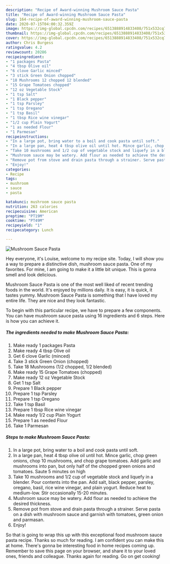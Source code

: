 ```yaml
---
description: "Recipe of Award-winning Mushroom Sauce Pasta"
title: "Recipe of Award-winning Mushroom Sauce Pasta"
slug: 164-recipe-of-award-winning-mushroom-sauce-pasta
date: 2020-07-15T04:00:32.359Z
image: https://img-global.cpcdn.com/recipes/6513888914833408/751x532cq70/mushroom-sauce-pasta-recipe-main-photo.jpg
thumbnail: https://img-global.cpcdn.com/recipes/6513888914833408/751x532cq70/mushroom-sauce-pasta-recipe-main-photo.jpg
cover: https://img-global.cpcdn.com/recipes/6513888914833408/751x532cq70/mushroom-sauce-pasta-recipe-main-photo.jpg
author: Chris Burgess
ratingvalue: 4.2
reviewcount: 20286
recipeingredient:
- "1 packages Pasta"
- "4 tbsp Olive oil"
- "6 clove Garlic minced"
- "3 stick Green Onion chopped"
- "18 Mushrooms 12 chopped 12 blended"
- "15 Grape Tomatoes chopped"
- "12 oz Vegetable Stock"
- "1 tsp Salt"
- "1 Black pepper"
- "1 tsp Parsley"
- "1 tsp Oregano"
- "1 tsp Basil"
- "1 tbsp Rice wine vinegar"
- "1/2 cup Plain Yogurt"
- "1 as needed Flour"
- "1 Parmesan"
recipeinstructions:
- "In a large pot, bring water to a boil and cook pasta until soft."
- "In a large pan, heat 4 tbsp olive oil until hot. Mince garlic, chop green onions, chop 10 mushrooms, and chop grape tomatoes. Add garlic and mushrooms into pan, but only half of the chopped green onions and tomatoes. Saute 5 minutes on high"
- "Take 10 mushrooms and 1/2 cup of vegetable stock and liquefy in a blender. Pour contents into the pan. Add salt, black pepper, parsley, oregano, basil, rice wine vinegar, and plain yogurt. Reduce heat to medium-low. Stir occasionally 15-20 minutes."
- "Mushroom sauce may be watery. Add flour as needed to achieve the desired thickness."
- "Remove pot from stove and drain pasta through a strainer. Serve pasta on a dish with mushroom sauce and garnish with tomatoes, green onion and parmasan."
- "Enjoy!"
categories:
- Recipe
tags:
- mushroom
- sauce
- pasta

katakunci: mushroom sauce pasta 
nutrition: 263 calories
recipecuisine: American
preptime: "PT19M"
cooktime: "PT49M"
recipeyield: "1"
recipecategory: Lunch

---
```



![Mushroom Sauce Pasta](https://img-global.cpcdn.com/recipes/6513888914833408/751x532cq70/mushroom-sauce-pasta-recipe-main-photo.jpg)

Hey everyone, it's Louise, welcome to my recipe site. Today, I will show you a way to prepare a distinctive dish, mushroom sauce pasta. One of my favorites. For mine, I am going to make it a little bit unique. This is gonna smell and look delicious.



Mushroom Sauce Pasta is one of the most well liked of recent trending foods in the world. It's enjoyed by millions daily. It is easy, it is quick, it tastes yummy. Mushroom Sauce Pasta is something that I have loved my entire life. They are nice and they look fantastic.


To begin with this particular recipe, we have to prepare a few components. You can have mushroom sauce pasta using 16 ingredients and 6 steps. Here is how you can achieve it.

<!--inarticleads1-->

##### The ingredients needed to make Mushroom Sauce Pasta:

1. Make ready 1 packages Pasta
1. Make ready 4 tbsp Olive oil
1. Get 6 clove Garlic (minced)
1. Take 3 stick Green Onion (chopped)
1. Take 18 Mushrooms (1/2 chopped, 1/2 blended)
1. Make ready 15 Grape Tomatoes (chopped)
1. Make ready 12 oz Vegetable Stock
1. Get 1 tsp Salt
1. Prepare 1 Black pepper
1. Prepare 1 tsp Parsley
1. Prepare 1 tsp Oregano
1. Take 1 tsp Basil
1. Prepare 1 tbsp Rice wine vinegar
1. Make ready 1/2 cup Plain Yogurt
1. Prepare 1 as needed Flour
1. Take 1 Parmesan




<!--inarticleads2-->

##### Steps to make Mushroom Sauce Pasta:

1. In a large pot, bring water to a boil and cook pasta until soft.
1. In a large pan, heat 4 tbsp olive oil until hot. Mince garlic, chop green onions, chop 10 mushrooms, and chop grape tomatoes. Add garlic and mushrooms into pan, but only half of the chopped green onions and tomatoes. Saute 5 minutes on high
1. Take 10 mushrooms and 1/2 cup of vegetable stock and liquefy in a blender. Pour contents into the pan. Add salt, black pepper, parsley, oregano, basil, rice wine vinegar, and plain yogurt. Reduce heat to medium-low. Stir occasionally 15-20 minutes.
1. Mushroom sauce may be watery. Add flour as needed to achieve the desired thickness.
1. Remove pot from stove and drain pasta through a strainer. Serve pasta on a dish with mushroom sauce and garnish with tomatoes, green onion and parmasan.
1. Enjoy!




So that is going to wrap this up with this exceptional food mushroom sauce pasta recipe. Thanks so much for reading. I am confident you can make this at home. There's gonna be interesting food in home recipes coming up. Remember to save this page on your browser, and share it to your loved ones, friends and colleague. Thanks again for reading. Go on get cooking!
